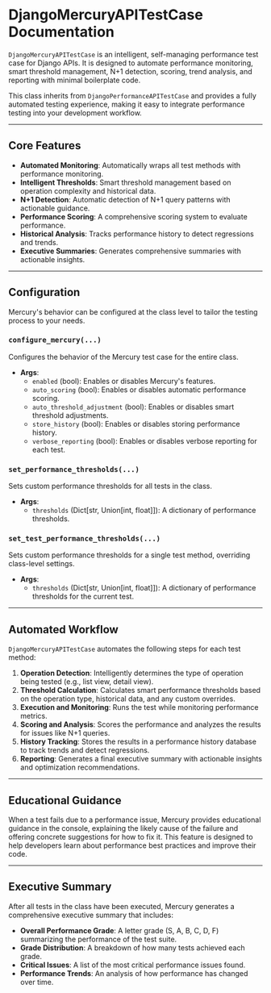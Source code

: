 # DjangoMercuryAPITestCase Documentation

`DjangoMercuryAPITestCase` is an intelligent, self-managing performance test case for Django APIs. It is designed to automate performance monitoring, smart threshold management, N+1 detection, scoring, trend analysis, and reporting with minimal boilerplate code.

This class inherits from `DjangoPerformanceAPITestCase` and provides a fully automated testing experience, making it easy to integrate performance testing into your development workflow.

---

## Core Features

- **Automated Monitoring**: Automatically wraps all test methods with performance monitoring.
- **Intelligent Thresholds**: Smart threshold management based on operation complexity and historical data.
- **N+1 Detection**: Automatic detection of N+1 query patterns with actionable guidance.
- **Performance Scoring**: A comprehensive scoring system to evaluate performance.
- **Historical Analysis**: Tracks performance history to detect regressions and trends.
- **Executive Summaries**: Generates comprehensive summaries with actionable insights.

---

## Configuration

Mercury's behavior can be configured at the class level to tailor the testing process to your needs.

### `configure_mercury(...)`

Configures the behavior of the Mercury test case for the entire class.

- **Args**:
  - `enabled` (bool): Enables or disables Mercury's features.
  - `auto_scoring` (bool): Enables or disables automatic performance scoring.
  - `auto_threshold_adjustment` (bool): Enables or disables smart threshold adjustments.
  - `store_history` (bool): Enables or disables storing performance history.
  - `verbose_reporting` (bool): Enables or disables verbose reporting for each test.

### `set_performance_thresholds(...)`

Sets custom performance thresholds for all tests in the class.

- **Args**:
  - `thresholds` (Dict[str, Union[int, float]]): A dictionary of performance thresholds.

### `set_test_performance_thresholds(...)`

Sets custom performance thresholds for a single test method, overriding class-level settings.

- **Args**:
  - `thresholds` (Dict[str, Union[int, float]]): A dictionary of performance thresholds for the current test.

---

## Automated Workflow

`DjangoMercuryAPITestCase` automates the following steps for each test method:

1. **Operation Detection**: Intelligently determines the type of operation being tested (e.g., list view, detail view).
2. **Threshold Calculation**: Calculates smart performance thresholds based on the operation type, historical data, and any custom overrides.
3. **Execution and Monitoring**: Runs the test while monitoring performance metrics.
4. **Scoring and Analysis**: Scores the performance and analyzes the results for issues like N+1 queries.
5. **History Tracking**: Stores the results in a performance history database to track trends and detect regressions.
6. **Reporting**: Generates a final executive summary with actionable insights and optimization recommendations.

---

## Educational Guidance

When a test fails due to a performance issue, Mercury provides educational guidance in the console, explaining the likely cause of the failure and offering concrete suggestions for how to fix it. This feature is designed to help developers learn about performance best practices and improve their code.

---

## Executive Summary

After all tests in the class have been executed, Mercury generates a comprehensive executive summary that includes:

- **Overall Performance Grade**: A letter grade (S, A, B, C, D, F) summarizing the performance of the test suite.
- **Grade Distribution**: A breakdown of how many tests achieved each grade.
- **Critical Issues**: A list of the most critical performance issues found.
- **Performance Trends**: An analysis of how performance has changed over time.
